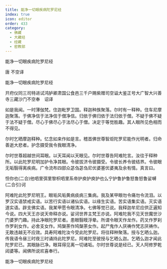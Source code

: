```yaml
---
title: 能净一切眼疾病陀罗尼经
index: true
icon: editor
order: 433
category:
  - 佛藏
  - 大藏经
  - 经藏
  - 密教部
---
```


  能净一切眼疾病陀罗尼经  

唐 不空译  

能净一切眼疾病陀罗尼经  

开府仪同三司特进试鸿胪卿肃国公食邑三千户赐紫赠司空谥大鉴正号大广智大兴善寺三藏沙门不空奉　诏译  

如是我闻。一时薄伽梵。住迦毗罗卫国。释迦种族聚落。尔时有一释种。住车尼摩迦聚落。于佛净信于法净信于僧净信。归依于佛归依于法归依于僧。不疑于佛不疑于法不疑于僧。尽心于佛尽心于法尽心于僧。决定于等觉胜趣。其人眼所见色相而不得见。  

尔时乞晒摩迦释种。忆念如来作如是言。稽首佛世尊智炬陀罗尼能作光明者。归命善逝大悲者。护念摄受我令我眼清净。  

尔时世尊超越世间耳眼。以天耳闻以天眼见。尔时世尊告阿难陀言。汝往于释种所。以此陀罗尼明加护令净其眼。令彼拔济令彼摄受。令彼长养令彼结界。令彼眼无垢翳得离疾病。广令流布四部众苾刍苾刍尼优婆塞优婆夷及余有情。真言曰。  

怛你也(二合)他呬里弭里黎枳呬里系帝护庾护庾护也么宁护鲁护鲁怒鲁怒鲁娑嚩(二合引)诃  

阿难陀此陀罗尼明王。眼垢风垢黄病痰病三集病。我及某甲眼勿令痛勿令流泪。以罗汉实语禁戒实语。以苦行实语以诸仙实语。以缘生实语。苦实语集实语。灭实语道实语。辟支佛实语。我某甲愿令眼清净。七佛等觉已说。我释迦牟尼应供正遍知今说。四大天王亦说天帝释亦说。娑诃世界主梵王亦说。阿难陀我不见天世魔世沙门婆罗门趣。持此净眼陀罗尼者。患眼翳瞙浮晕。所谓令眼天作龙作。药叉作罗刹作罗刹女作。必舍支女作。鸠槃荼作鸠槃荼女作。起尸鬼作人厌祷作梵志厌祷作。无敢违越无不应效。具寿阿难陀汝今受此陀罗尼。将往释种聚落。授与乞晒么迦。传我语令昼三时夜三时诵持此陀罗尼。阿难陀至彼授与乞晒么迦。乞晒么迦才闻此陀罗尼已。其眼脉已净。眼耳得见离一切诸垢。尔时世尊说是经已。天人阿修罗乾闼婆等。闻佛所说欢喜奉行。  

能净一切眼疾病陀罗尼经  
